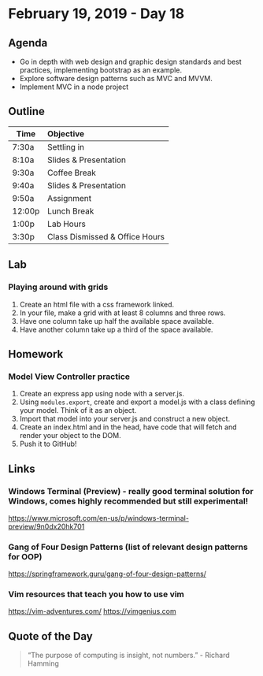 # February 19, 2019 - Day 18


## Agenda
- Go in depth with web design and graphic design standards and best practices, implementing bootstrap as an example. 
- Explore software design patterns such as MVC and MVVM. 
- Implement MVC in a node project 
## Outline

| Time   | Objective                        |
| -------|:---------------------------------|
| 7:30a  | Settling in                      |
| 8:10a  | Slides & Presentation            |
| 9:30a  | Coffee Break                     |
| 9:40a  | Slides & Presentation            |
| 9:50a  | Assignment                       |
| 12:00p | Lunch Break                      |
| 1:00p  | Lab Hours                        |
| 3:30p  | Class Dismissed & Office Hours   |


## Lab

### Playing around with grids

1. Create an html file with a css framework linked.
2. In your file, make a grid with at least 8 columns and three rows.
3. Have one column take up half the available space available.
4. Have another column take up a third of the space available.  

## Homework

### Model View Controller practice

1. Create an express app using node with a server.js.
2. Using `modules.export`, create and export a model.js with a class defining your model. Think of it as an object. 
3. Import that model into your server.js and construct a new object.
4. Create an index.html and in the head, have code that will fetch and render your object to the DOM. 
5. Push it to GitHub!


## Links

### Windows Terminal (Preview) - really good terminal solution for Windows, comes highly recommended but still experimental!

https://www.microsoft.com/en-us/p/windows-terminal-preview/9n0dx20hk701

### Gang of Four Design Patterns (list of relevant design patterns for OOP)

https://springframework.guru/gang-of-four-design-patterns/


### Vim resources that teach you how to use vim 

https://vim-adventures.com/
https://vimgenius.com     

## Quote of the Day 
>“The purpose of computing is insight, not numbers.” - Richard Hamming